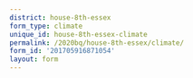 ```yaml
---
district: house-8th-essex
form_type: climate
unique_id: house-8th-essex-climate
permalink: /2020bq/house-8th-essex/climate/
form_id: '201705916871054'
layout: form
---
```

